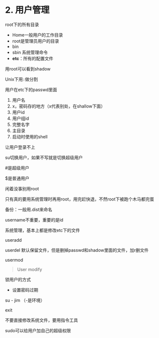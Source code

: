 # 2. 用户管理

root下的所有目录

- Home一般用户的工作目录
- root是管理员用户的目录
- bin
- sbin 系统管理命令
- **etc**：所有的配置文件

用root可以看到shadow

Unix下用`:`做分割

用户在etc下的passwd里面

1. 用户名
2. x，密码存的地方（x代表别处，在shallow下面）
3. 用户id
4. 用户组id
5. 完整名字
6. 主目录
7. 启动时使用的shell

让用户登录不上

su切换用户，如果不写就是切换超级用户

\#是超级用户

$是普通用户

闲着没事别用root

只有真的要用系统管理时再用root，用完赶快退，不然root下被跑个木马都完蛋

备份：一般用.dist来命名

username不重要，重要的是id

系统管理，基本上都是修改etc下的文件

useradd

userdel 默认保留文件，但是删掉passwd和shadow里面的文件，加r删文件

usermod

> User modify

锁用户的方式

- 设置密码过期

su - jim （-是环境）

exit

不要直接修改系统文件，要用指令工具

sudo可以给用户加自己的超级权限

